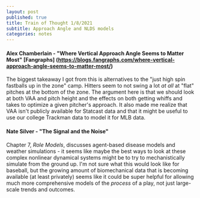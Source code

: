 ```yaml
---
layout: post
published: true
title: Train of Thought 1/8/2021
subtitle: Approach Angle and NLDS models
categories: notes
---
```


#### Alex Chamberlain - "Where Vertical Approach Angle Seems to Matter Most" [Fangraphs] (https://blogs.fangraphs.com/where-vertical-approach-angle-seems-to-matter-most/)
The biggest takeaway I got from this is alternatives to the "just high spin fastballs up in the zone" camp. Hitters seem to not swing a lot *at all* at "flat" pitches at the bottom of the zone. The argument here is that we should look at both VAA and pitch height and the effects on both getting whiffs and takes to optimize a given pitcher's approach. It also made me realize that VAA isn't publicly available for Statcast data and that it might be useful to use our college Trackman data to model it for MLB data.

#### Nate Silver - "The Signal and the Noise"
Chapter 7, *Role Models*, discusses agent-based disease models and weather simulations - it seems like maybe the best ways to look at these complex nonlinear dynamical systems might be to try to mechanistically simulate from the ground up. I'm not sure what this would look like for baseball, but the growing amount of biomechanical data that is becoming available (at least privately) seems like it could be super helpful for allowing much more comprehensive models of the *process* of a play, not just large-scale trends and outcomes.

